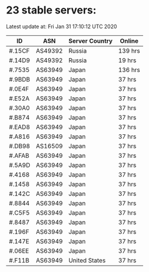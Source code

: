 # 23 stable servers:

Latest update at: Fri Jan 31 17:10:12 UTC 2020

| ID | ASN | Server Country | Online |
| -- | --- | -------------- | ------ |
| #.15CF | AS49392 | Russia | 139 hrs |
| #.14D9 | AS49392 | Russia | 19 hrs |
| #.7535 | AS63949 | Japan | 136 hrs |
| #.9BDB | AS63949 | Japan | 37 hrs |
| #.0E4F | AS63949 | Japan | 37 hrs |
| #.E52A | AS63949 | Japan | 37 hrs |
| #.30A0 | AS63949 | Japan | 37 hrs |
| #.B874 | AS63949 | Japan | 37 hrs |
| #.EAD8 | AS63949 | Japan | 37 hrs |
| #.A816 | AS63949 | Japan | 37 hrs |
| #.DB98 | AS16509 | Japan | 37 hrs |
| #.AFAB | AS63949 | Japan | 37 hrs |
| #.5A9D | AS63949 | Japan | 37 hrs |
| #.4168 | AS63949 | Japan | 37 hrs |
| #.1458 | AS63949 | Japan | 37 hrs |
| #.142C | AS63949 | Japan | 37 hrs |
| #.8844 | AS63949 | Japan | 37 hrs |
| #.C5F5 | AS63949 | Japan | 37 hrs |
| #.8487 | AS63949 | Japan | 37 hrs |
| #.196F | AS63949 | Japan | 37 hrs |
| #.147E | AS63949 | Japan | 37 hrs |
| #.06EE | AS63949 | Japan | 37 hrs |
| #.F11B | AS63949 | United States | 37 hrs |

